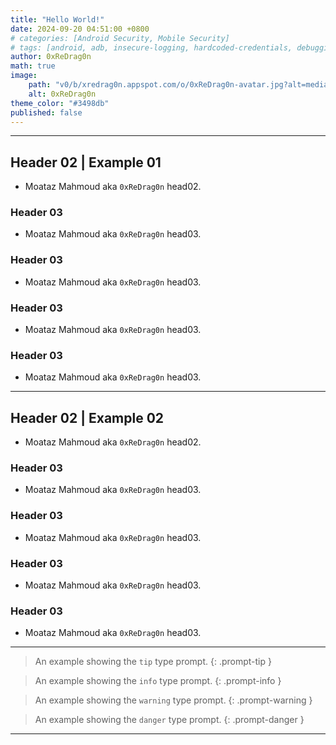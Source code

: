 ```yaml
---
title: "Hello World!"
date: 2024-09-20 04:51:00 +0800
# categories: [Android Security, Mobile Security]
# tags: [android, adb, insecure-logging, hardcoded-credentials, debugging, mobile-security, reverse-engineering]
author: 0xReDrag0n
math: true
image:         
    path: "v0/b/xredrag0n.appspot.com/o/0xReDrag0n-avatar.jpg?alt=media&token=f6a849f2-4f78-4783-8fc3-011b6fa70dad"
    alt: 0xReDrag0n
theme_color: "#3498db"
published: false
---
```


---

## Header 02 | Example 01
- Moataz Mahmoud aka `0xReDrag0n` head02.

### Header 03
- Moataz Mahmoud aka `0xReDrag0n` head03.

### Header 03
- Moataz Mahmoud aka `0xReDrag0n` head03.

### Header 03
- Moataz Mahmoud aka `0xReDrag0n` head03.

### Header 03
- Moataz Mahmoud aka `0xReDrag0n` head03.

---

## Header 02 | Example 02
- Moataz Mahmoud aka `0xReDrag0n` head02.

### Header 03
- Moataz Mahmoud aka `0xReDrag0n` head03.

### Header 03
- Moataz Mahmoud aka `0xReDrag0n` head03.

### Header 03
- Moataz Mahmoud aka `0xReDrag0n` head03.

### Header 03
- Moataz Mahmoud aka `0xReDrag0n` head03.

---

> An example showing the `tip` type prompt.
{: .prompt-tip }

> An example showing the `info` type prompt.
{: .prompt-info }

> An example showing the `warning` type prompt.
{: .prompt-warning }

> An example showing the `danger` type prompt.
{: .prompt-danger }

---

<!-- Chirpy Comment Widget -->
<script defer src="https://chirpy.dev/bootstrapper.js" data-chirpy-domain="moatazmahmoud404.github.io"></script>
<div
  data-chirpy-theme="system"
  data-chirpy-comment="true"
  id="chirpy-comment"
></div>
<!-- --------------------- -->